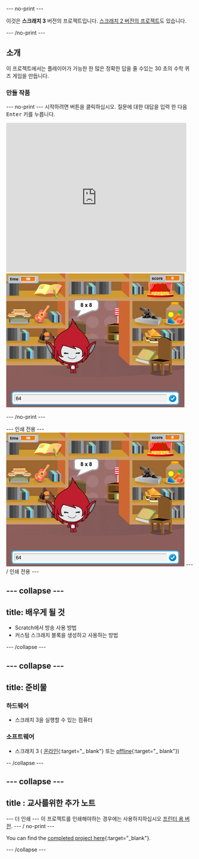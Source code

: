 \--- no-print \---

이것은 **스크래치 3** 버전의 프로젝트입니다. [스크래치 2 버전의 프로젝트](https://projects.raspberrypi.org/en/projects/brain-game-scratch2)도 있습니다.

\--- /no-print \---

## 소개

이 프로젝트에서는 플레이어가 가능한 한 많은 정확한 답을 줄 수있는 30 초의 수학 퀴즈 게임을 만듭니다.

### 만들 작품

\--- no-print \--- 시작하려면 버튼을 클릭하십시오. 질문에 대한 대답을 입력 한 다음 <kbd>Enter</kbd> 키를 누릅니다.

<div class="scratch-preview">
  <iframe allowtransparency="true" width="485" height="402" src="https://scratch.mit.edu/projects/embed/250234955/?autostart=false" frameborder="0" scrolling="no"></iframe>
  <img src="images/brain-final.png">
</div>

\--- /no-print \---

\--- 인쇄 전용 \--- ![Brain Game](images/brain-final.png) \--- / 인쇄 전용 \---

## \--- collapse \---

## title: 배우게 될 것

+ Scratch에서 방송 사용 방법
+ 커스텀 스크래치 블록을 생성하고 사용하는 방법

\--- /collapse \---

## \--- collapse \---

## title: 준비물

### 하드웨어

+ 스크래치 3을 실행할 수 있는 컴퓨터

### 소프트웨어

+ 스크래치 3 ( [온라인](http://rpf.io/scratchon){:target="_ blank"} 또는 [offline](http://rpf.io/scratchoff){:target="_ blank"})

-- /collapse \---

## \--- collapse \---

## title : 교사를위한 추가 노트

\--- 더 인쇄 \--- 이 프로젝트를 인쇄해야하는 경우에는 사용하지하십시오 [프린터 용 버전](https://projects.raspberrypi.org/en/projects/brain-game/print). \--- / no-print \---

You can find the [completed project here](http://rpf.io/p/en/brain-game-get){:target="_blank"}.

\--- /collapse \---